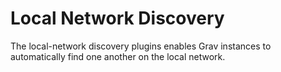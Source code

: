 # Local Network Discovery

The local-network discovery plugins enables Grav instances to automatically find one another on the local network.

